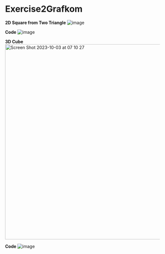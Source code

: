 # Exercise2Grafkom

**2D Square from Two Triangle**
![image](https://github.com/dimaspujangga/Exercise2Grafkom/assets/114992718/9f8673a8-3065-48b5-b386-bb4556222b82)

**Code**
![image](https://github.com/dimaspujangga/Exercise2Grafkom/assets/114992718/75027029-d477-4015-aa85-b15b733e03fb)

**3D Cube**          
<img width="637" alt="Screen Shot 2023-10-03 at 07 10 27" src="https://github.com/keysanadea/GrafkomExercise2/assets/88714452/56b4f7ac-c869-492d-b43a-84a91eac78ed">

**Code**
![image](https://github.com/dimaspujangga/Exercise2Grafkom/assets/114992718/cbf6c84b-e774-4ada-b8b2-2e767978888f)
